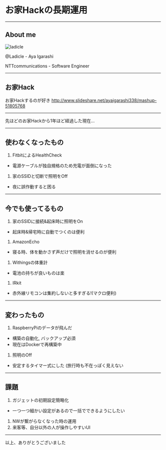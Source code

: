# お家Hackの長期運用

---

## About me

![ladicle](https://pbs.twimg.com/profile_images/736697524459843584/M2CSMUwh_400x400.jpg)

@Ladicle - Aya Igarashi

NTTcommunications - Software Engineer

---

## お家Hack

お家Hackするのが好き
http://www.slideshare.net/ayaigarashi338/mashup-51805768

---

先ほどのお家Hackから1年ほど経過した現在...

---

## 使わなくなったもの

1. FitbitによるHealthCheck
 * 電源ケーブルが独自規格のため充電が面倒になった
1. 家のSSIDと切断で照明をOff
 * 夜に誤作動すると困る

---

## 今でも使ってるもの

1. 家のSSIDに接続&起床時に照明をOn
 * 起床時&帰宅時に自動でつくのは便利
1. AmazonEcho
 * 寝る時、体を動かさず声だけで照明を消せるのが便利
1. Withingsの体重計
 * 電池の持ちが良いものは楽
1. IRkit
 * 赤外線リモコンは集約しないと多すぎる!(マクロ便利)

---

## 変わったもの

1. RaspberryPiのデータが飛んだ
 * 構築の自動化, バックアップ必須
 * 現在はDockerで再構築中
1. 照明のOff
 * 安定するタイマー式にした
   (旅行時も不在っぽく見えない

---

## 課題

1. ガジェットの初期設定簡略化
 * 一つ一つ細かい設定があるので一括でできるようにしたい
1. NWが繋がらなくなった時の運用
1. 来客等、自分以外の人が操作しやすいUI

---

以上、ありがとうございました
